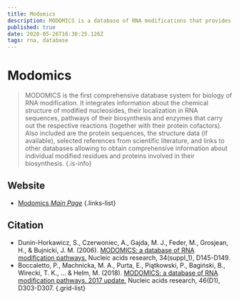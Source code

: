 ```yaml
---
title: Modomics
description: MODOMICS is a database of RNA modifications that provides comprehensive information concerning the chemical structures of modified ribonucleosides, their biosynthetic pathways, the location of modified residues in RNA sequences, and RNA modifying enzymes.
published: true
date: 2020-05-26T16:30:25.126Z
tags: rna, database
---
```


# Modomics

> MODOMICS is the first comprehensive database system for biology of RNA modification. It integrates information about the chemical structure of modified nucleosides, their localization in RNA sequences, pathways of their biosynthesis and enzymes that carry out the respective reactions (together with their protein cofactors). Also included are the protein sequences, the structure data (if available), selected references from scientific literature, and links to other databases allowing to obtain comprehensive information about individual modified residues and proteins involved in their biosynthesis. 
{.is-info}

 

## Website 

- [Modomics *Main Page*](https://iimcb.genesilico.pl/modomics/)
 {.links-list}

## Citation 

- Dunin-Horkawicz, S., Czerwoniec, A., Gajda, M. J., Feder, M., Grosjean, H., & Bujnicki, J. M. (2006). [MODOMICS: a database of RNA modification pathways.](https://academic.oup.com/nar/article-abstract/34/suppl_1/D145/1133234) Nucleic acids research, 34(suppl_1), D145-D149.
- Boccaletto, P., Machnicka, M. A., Purta, E., Piątkowski, P., Bagiński, B., Wirecki, T. K., ... & Helm, M. (2018). [MODOMICS: a database of RNA modification pathways. 2017 update.](https://academic.oup.com/nar/article/46/D1/D303/4584632) Nucleic acids research, 46(D1), D303-D307.
{.grid-list}